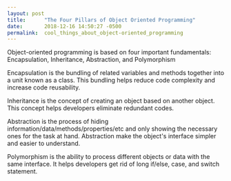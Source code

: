 ```yaml
---
layout: post
title:      "The Four Pillars of Object Oriented Programming"
date:       2018-12-16 14:50:27 -0500
permalink:  cool_things_about_object-oriented_programming
---
```


Object-oriented programming is based on four important fundamentals: Encapsulation, Inheritance, Abstraction, and Polymorphism

Encapsulation is  the bundling of related variables and methods together into a unit known as a class. This bundling helps reduce code complexity and increase code reusability. 

Inheritance is the concept of creating an object based on another object. This concept helps developers eliminate redundant codes. 

Abstraction is the process of hiding information/data/methods/properties/etc and only showing the necessary ones for the task at hand. Abstraction make the object's interface simpler and easier to understand.

Polymorphism is the ability to process different objects or data with the same interface. It helps developers get rid of long if/else, case, and switch statement.

